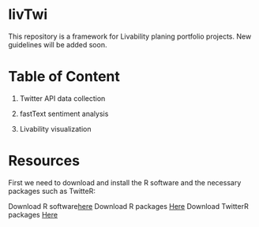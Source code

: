 # livTwi
This repository is a framework for Livability planing portfolio projects. New guidelines will be added soon.

# Table of Content
1. Twitter API data collection

2. fastText sentiment analysis

3. Livability visualization

# Resources

First we need to download and install the R software and the necessary packages such as TwitteR:

Download R software[here](https://cran.r-project.org/bin/macosx/)
Download R packages [Here](https://cran.r-project.org/web/packages/nat/vignettes/Installation.html)
Download TwitterR packages [Here]( )
